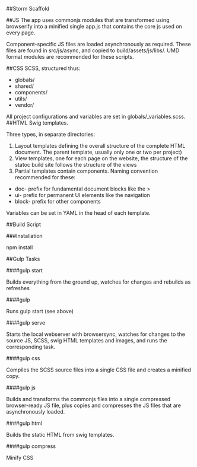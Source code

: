 ##Storm Scaffold

##JS
The app uses commonjs modules that are transformed using browserify into a minified single app.js that contains the core js used on every page.

Component-specific JS files are loaded asynchronously as required. These files are found in src/js/async, and copied to build/assets/js/libs/. UMD format modules are recommended for these scripts.

##CSS
SCSS, structured thus:

- globals/
- shared/
- components/
- utils/
- vendor/

All project configurations and variables are set in globals/_variables.scss.
##HTML
Swig templates. 

Three types, in separate directories:
1. Layout templates defining the overall structure of the complete HTML document. The parent template, usually only one or two per project)
2. View templates, one for each page on the website, the structure of the statoc build site follows the structure of the views
3. Partial templates contain components. Naming convention recommended for these:
- doc- prefix for fundamental document blocks like the <head>>
- ui- prefix for permanent UI elements like the navigation
- block- prefix for other components

Variables can be set in YAML in the head of each template.

##Build Script

###Installation

npm install

##Gulp Tasks

####gulp start

Builds everything from the ground up, watches for changes and rebuilds as refreshes

####gulp

Runs gulp start (see above)

####gulp serve

Starts the local webserver with browsersync, watches for changes to the source JS, SCSS, swig HTML templates and images, and runs the corresponding task.

####gulp css

Compiles the SCSS source files into a single CSS file and creates a minified copy.

####gulp js

Builds and transforms the commonjs files into a single compressed browser-ready JS file, plus copies and compresses the JS files that are asynchronously loaded.

####gulp html

Builds the static HTML from swig templates.

####gulp compress

Minify CSS